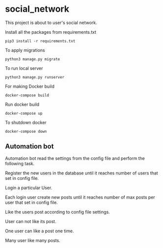 # social_network
This project is about to user's social network.

Install all the packages from requirements.txt
```
pip3 install -r requirements.txt
```

To apply migrations
```
python3 manage.py migrate
```
To run local server
```
python3 manage.py runserver
```
For making Docker build
```
docker-compose build
```
Run docker build
```
docker-compose up
```
To shutdown docker 
```
docker-compose down
```

## Automation bot
Automation bot read the settings from the config file and perform the following task.

Register the new users in the database until it reaches number of users that set in config file.

Login a particular User.

Each login user create new posts until it reaches number of max posts per user that set in config file.

Like the users post according to config file settings.

User can not like its post.

One user can like a post one time.

Many user like many posts.
